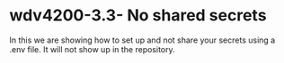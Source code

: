 # wdv4200-3.3- No shared secrets

In this we are showing how to set up and not share your secrets using a .env file. It will not show up in the repository.